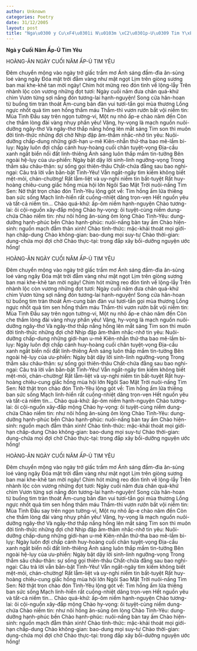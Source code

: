 ```yaml
---
author: Unknown
categories: Poetry
date: 31/12/2005
layout: post
title: "Nga\u0300 y Cu\xF4\u0301i N\u0103m \xC2\u0301p-U\u0309 Tim Y\xEAu"
---
```


**Ngà y Cuối Năm Ấp-Ủ Tim Yêu**

HOÀNG-ÂN
NGÀY CUỐI NĂM ẤP-Ủ TIM YÊU

Đêm chuyển mộng vào ngày trở giấc trầm mơ
Ánh sáng đầm-đìa ân-sủng loé vàng ngây
Đóa mặt trời đẫm vàng như mật ngọt
Lịm trên giòng sương ban mai khe-khẽ tan mời ngày!
Chim hót mừng reo đón tình về lộng-lẫy
Trên nhành lộc còn vương những đọt tươi:
Ngày cuối năm đưa chân quá-khứ chìm
Vươn từng sợi nắng đón tương-lai hạnh-nguyện!
Song cửa hân-hoan từ buồng tim tràn thoát
Âm-cung bản đàn vui tươi-tắn gọi mùa thương
Lồng ngực nhốt quả tim sen hồng thắm máu
Thầm-thì vươn rướn bắt vội niềm tin:
Mùa Tình Đầu say trên ngọn tường-vi,
Một nụ nhỏ ấp-e chào năm đến
Còn che thầm lòng đài vàng nhụy phấn yêu!
Vâng, hy-vọng là mạch nguồn nuôi-dưỡng ngây-thơ
Và ngây-thơ thắp nắng hồng lên mắt sáng
Tim son thì muôn đời tỉnh-thức những đợi chờ
Nhịp đập âm-thầm nhắc-nhở tin yêu:
Nuôi-dưỡng chấp-dung những giới-hạn u-mê
Kiên-nhẫn thứ-tha bao mê-lầm bi-lụy:
Ngày luôn đợi chấp cánh huy-hoàng cuối chân tuyệt-vọng
Địa-cầu xanh ngắt biển nối đất linh-thiêng
Ánh sáng luôn thắp mầm tin-tưởng
Bên ngoài hệ-lụy của ưu-phiền:
Ngày bật dậy lời sinh-linh ngưỡng-vọng
Trong thẳm sâu châu-thân: sự sống gọi thiên-thâu
Chất-chứa đằng sau bao nghi-ngại:
Câu trả lời vẫn bằn-bặt Tình-Yêu!
Vẫn ngất-ngây tìm kiếm không biết mệt-mỏi, chán-chường!
Rất lẫm-liệt và uy-nghi niềm tin bất-tuyệt
Rất huy-hoàng chiêu-cung giấc hồng mùa hội lớn
Ngôi Sao Mặt Trời nuôi-nấng Tim Sen:
Nở thật trọn chào đón Tình-Yêu lộng gót về:
Tim hồng ấm lửa thiêng ban sức sống
Mạch linh-hiển rất cuồng-nhiệt dâng trọn-vẹn
Hết nguồn yêu và tất-cả niềm tin...
Chào quá-khứ: ấp-ôm niềm hạnh-nguyện
Chào tương-lai: ôi cội-nguồn xây-đắp mộng
Chào hy-vọng: ôi tuyệt-cùng niềm dung-chứa
Chào niềm tin: như nôi hồng ân-sủng ôm lòng
Chào Tình-Yêu: dung-dưỡng hạnh-phúc bền
Chào hạnh-phúc: nuôi-nấng bàn tay ấm
Chào hiện-sinh: nguồn mạch đẫm thân xinh!
Chào tỉnh-thức: mặc-khải thoát mọi giới-hạn chấp-dung
Chào không-gian: bao-dung mọi suy-tư
Chào thời-gian: dung-chứa mọi đợi chờ
Chào thực-tại: trong đắp xây bồi-dưỡng nguyện ước hồng!

HOÀNG-ÂN
NGÀY CUỐI NĂM ẤP-Ủ TIM YÊU

Đêm chuyển mộng vào ngày trở giấc trầm mơ
Ánh sáng đầm-đìa ân-sủng loé vàng ngây
Đóa mặt trời đẫm vàng như mật ngọt
Lịm trên giòng sương ban mai khe-khẽ tan mời ngày!
Chim hót mừng reo đón tình về lộng-lẫy
Trên nhành lộc còn vương những đọt tươi:
Ngày cuối năm đưa chân quá-khứ chìm
Vươn từng sợi nắng đón tương-lai hạnh-nguyện!
Song cửa hân-hoan từ buồng tim tràn thoát
Âm-cung bản đàn vui tươi-tắn gọi mùa thương
Lồng ngực nhốt quả tim sen hồng thắm máu
Thầm-thì vươn rướn bắt vội niềm tin:
Mùa Tình Đầu say trên ngọn tường-vi,
Một nụ nhỏ ấp-e chào năm đến
Còn che thầm lòng đài vàng nhụy phấn yêu!
Vâng, hy-vọng là mạch nguồn nuôi-dưỡng ngây-thơ
Và ngây-thơ thắp nắng hồng lên mắt sáng
Tim son thì muôn đời tỉnh-thức những đợi chờ
Nhịp đập âm-thầm nhắc-nhở tin yêu:
Nuôi-dưỡng chấp-dung những giới-hạn u-mê
Kiên-nhẫn thứ-tha bao mê-lầm bi-lụy:
Ngày luôn đợi chấp cánh huy-hoàng cuối chân tuyệt-vọng
Địa-cầu xanh ngắt biển nối đất linh-thiêng
Ánh sáng luôn thắp mầm tin-tưởng
Bên ngoài hệ-lụy của ưu-phiền:
Ngày bật dậy lời sinh-linh ngưỡng-vọng
Trong thẳm sâu châu-thân: sự sống gọi thiên-thâu
Chất-chứa đằng sau bao nghi-ngại:
Câu trả lời vẫn bằn-bặt Tình-Yêu!
Vẫn ngất-ngây tìm kiếm không biết mệt-mỏi, chán-chường!
Rất lẫm-liệt và uy-nghi niềm tin bất-tuyệt
Rất huy-hoàng chiêu-cung giấc hồng mùa hội lớn
Ngôi Sao Mặt Trời nuôi-nấng Tim Sen:
Nở thật trọn chào đón Tình-Yêu lộng gót về:
Tim hồng ấm lửa thiêng ban sức sống
Mạch linh-hiển rất cuồng-nhiệt dâng trọn-vẹn
Hết nguồn yêu và tất-cả niềm tin...
Chào quá-khứ: ấp-ôm niềm hạnh-nguyện
Chào tương-lai: ôi cội-nguồn xây-đắp mộng
Chào hy-vọng: ôi tuyệt-cùng niềm dung-chứa
Chào niềm tin: như nôi hồng ân-sủng ôm lòng
Chào Tình-Yêu: dung-dưỡng hạnh-phúc bền
Chào hạnh-phúc: nuôi-nấng bàn tay ấm
Chào hiện-sinh: nguồn mạch đẫm thân xinh!
Chào tỉnh-thức: mặc-khải thoát mọi giới-hạn chấp-dung
Chào không-gian: bao-dung mọi suy-tư
Chào thời-gian: dung-chứa mọi đợi chờ
Chào thực-tại: trong đắp xây bồi-dưỡng nguyện ước hồng!

HOÀNG-ÂN
NGÀY CUỐI NĂM ẤP-Ủ TIM YÊU

Đêm chuyển mộng vào ngày trở giấc trầm mơ
Ánh sáng đầm-đìa ân-sủng loé vàng ngây
Đóa mặt trời đẫm vàng như mật ngọt
Lịm trên giòng sương ban mai khe-khẽ tan mời ngày!
Chim hót mừng reo đón tình về lộng-lẫy
Trên nhành lộc còn vương những đọt tươi:
Ngày cuối năm đưa chân quá-khứ chìm
Vươn từng sợi nắng đón tương-lai hạnh-nguyện!
Song cửa hân-hoan từ buồng tim tràn thoát
Âm-cung bản đàn vui tươi-tắn gọi mùa thương
Lồng ngực nhốt quả tim sen hồng thắm máu
Thầm-thì vươn rướn bắt vội niềm tin:
Mùa Tình Đầu say trên ngọn tường-vi,
Một nụ nhỏ ấp-e chào năm đến
Còn che thầm lòng đài vàng nhụy phấn yêu!
Vâng, hy-vọng là mạch nguồn nuôi-dưỡng ngây-thơ
Và ngây-thơ thắp nắng hồng lên mắt sáng
Tim son thì muôn đời tỉnh-thức những đợi chờ
Nhịp đập âm-thầm nhắc-nhở tin yêu:
Nuôi-dưỡng chấp-dung những giới-hạn u-mê
Kiên-nhẫn thứ-tha bao mê-lầm bi-lụy:
Ngày luôn đợi chấp cánh huy-hoàng cuối chân tuyệt-vọng
Địa-cầu xanh ngắt biển nối đất linh-thiêng
Ánh sáng luôn thắp mầm tin-tưởng
Bên ngoài hệ-lụy của ưu-phiền:
Ngày bật dậy lời sinh-linh ngưỡng-vọng
Trong thẳm sâu châu-thân: sự sống gọi thiên-thâu
Chất-chứa đằng sau bao nghi-ngại:
Câu trả lời vẫn bằn-bặt Tình-Yêu!
Vẫn ngất-ngây tìm kiếm không biết mệt-mỏi, chán-chường!
Rất lẫm-liệt và uy-nghi niềm tin bất-tuyệt
Rất huy-hoàng chiêu-cung giấc hồng mùa hội lớn
Ngôi Sao Mặt Trời nuôi-nấng Tim Sen:
Nở thật trọn chào đón Tình-Yêu lộng gót về:
Tim hồng ấm lửa thiêng ban sức sống
Mạch linh-hiển rất cuồng-nhiệt dâng trọn-vẹn
Hết nguồn yêu và tất-cả niềm tin...
Chào quá-khứ: ấp-ôm niềm hạnh-nguyện
Chào tương-lai: ôi cội-nguồn xây-đắp mộng
Chào hy-vọng: ôi tuyệt-cùng niềm dung-chứa
Chào niềm tin: như nôi hồng ân-sủng ôm lòng
Chào Tình-Yêu: dung-dưỡng hạnh-phúc bền
Chào hạnh-phúc: nuôi-nấng bàn tay ấm
Chào hiện-sinh: nguồn mạch đẫm thân xinh!
Chào tỉnh-thức: mặc-khải thoát mọi giới-hạn chấp-dung
Chào không-gian: bao-dung mọi suy-tư
Chào thời-gian: dung-chứa mọi đợi chờ
Chào thực-tại: trong đắp xây bồi-dưỡng nguyện ước hồng!
